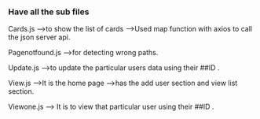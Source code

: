 ### Have all the sub files 

Cards.js -->to show the list of cards -->Used map function with axios to call the json server api.

Pagenotfound.js -->for detecting wrong paths.

Update.js -->to update the particular users data using their ##ID .

View.js -->It is the home page  -->has the add user section and view list section.

Viewone.js --> It is to view that particular user using their ##ID .

